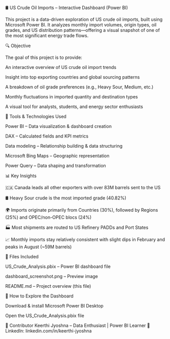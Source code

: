 🛢️ US Crude Oil Imports – Interactive Dashboard (Power BI)

This project is a data-driven exploration of US crude oil imports, built using Microsoft Power BI. It analyzes monthly import volumes, origin types, oil grades, and US distribution patterns—offering a visual snapshot of one of the most significant energy trade flows.

🔍 Objective

The goal of this project is to provide:

An interactive overview of US crude oil import trends

Insight into top exporting countries and global sourcing patterns

A breakdown of oil grade preferences (e.g., Heavy Sour, Medium, etc.)

Monthly fluctuations in imported quantity and destination types

A visual tool for analysts, students, and energy sector enthusiasts

🧰 Tools & Technologies Used

Power BI – Data visualization & dashboard creation

DAX – Calculated fields and KPI metrics

Data modeling – Relationship building & data structuring

Microsoft Bing Maps – Geographic representation

Power Query – Data shaping and transformation

📊 Key Insights

🇨🇦 Canada leads all other exporters with over 83M barrels sent to the US

🛢️ Heavy Sour crude is the most imported grade (40.82%)

🌍 Imports originate primarily from Countries (30%), followed by Regions (25%) and OPEC/non-OPEC blocs (24%)

🏭 Most shipments are routed to US Refinery PADDs and Port States

📈 Monthly imports stay relatively consistent with slight dips in February and peaks in August (~59M barrels)

📁 Files Included

US_Crude_Analysis.pbix – Power BI dashboard file

dashboard_screenshot.png – Preview image

README.md – Project overview (this file)

🧪 How to Explore the Dashboard

Download & install Microsoft Power BI Desktop

Open the US_Crude_Analysis.pbix file

👥 Contributor
Keerthi Jyoshna – Data Enthusiast | Power BI Learner
🔗 LinkedIn: linkedin.com/in/keerthi-jyoshna
